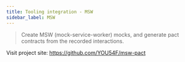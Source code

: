 ```yaml
---
title: Tooling integration - MSW
sidebar_label: MSW
---
```


> Create MSW (mock-service-worker) mocks, and generate pact contracts from the recorded interactions.

Visit project site: https://github.com/YOU54F/msw-pact
